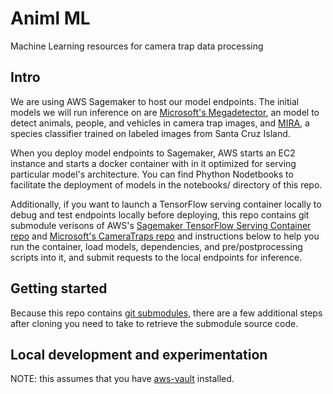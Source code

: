 # Animl ML
Machine Learning resources for camera trap data processing

## Intro

We are using AWS Sagemaker to host our model endpoints. The initial models
we will run inference on are 
[Microsoft's Megadetector](https://github.com/microsoft/CameraTraps/blob/master/megadetector.md),
an model to detect animals, people, and vehicles in camera trap images, and 
[MIRA](https://github.com/tnc-ca-geo/mira), a species classifier trained on 
labeled images from Santa Cruz Island.

When you deploy model endpoints to Sagemaker, AWS starts an EC2 instance and 
starts a docker container with in it optimized for serving particular model's 
architecture. You can find Phython Nodetbooks to facilitate the deployment of 
models in the notebooks/ directory of this repo.

Additionally, if you want to launch a TensorFlow serving container locally 
to debug and test endpoints locally before deploying, this repo contains git 
submodule verisons of AWS's 
[Sagemaker TensorFlow Serving Container repo](https://github.com/aws/sagemaker-tensorflow-serving-container/) 
and [Microsoft's CameraTraps repo](https://github.com/microsoft/CameraTraps) 
and instructions below to help you run the container, load models, dependencies, 
and pre/postprocessing scripts into it, and submit requests to the local 
endpoints for inference.

## Getting started

Because this repo contains 
[git submodules](https://www.atlassian.com/git/tutorials/git-submodule), there 
are a few additional steps after cloning you need to take to retrieve the 
submodule source code.

## Local development and experimentation

NOTE: this assumes that you have 
[aws-vault](https://github.com/99designs/aws-vault) installed. 



